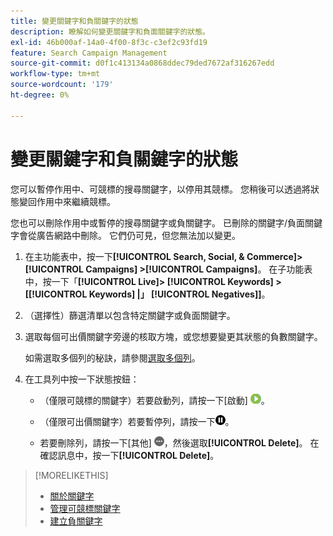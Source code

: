 ```yaml
---
title: 變更關鍵字和負關鍵字的狀態
description: 瞭解如何變更關鍵字和負面關鍵字的狀態。
exl-id: 46b000af-14a0-4f00-8f3c-c3ef2c93fd19
feature: Search Campaign Management
source-git-commit: d0f1c413134a0868ddec79ded7672af316267edd
workflow-type: tm+mt
source-wordcount: '179'
ht-degree: 0%

---
```


# 變更關鍵字和負關鍵字的狀態

您可以暫停作用中、可競標的搜尋關鍵字，以停用其競標。 您稍後可以透過將狀態變回作用中來繼續競標。

您也可以刪除作用中或暫停的搜尋關鍵字或負關鍵字。 已刪除的關鍵字/負面關鍵字會從廣告網路中刪除。 它們仍可見，但您無法加以變更。

1. 在主功能表中，按一下&#x200B;**[!UICONTROL Search, Social, & Commerce]> [!UICONTROL Campaigns] >[!UICONTROL Campaigns]**。 在子功能表中，按一下「**[!UICONTROL Live]> [!UICONTROL Keywords] > \[[!UICONTROL Keywords] \|」 [!UICONTROL Negatives]\]**。

1. （選擇性）篩選清單以包含特定關鍵字或負面關鍵字。

1. 選取每個可出價關鍵字旁邊的核取方塊，或您想要變更其狀態的負數關鍵字。

   如需選取多個列的秘訣，請參閱[選取多個列](/help/search-social-commerce/common-tasks/navigation-editing-selection/multiple-rows-select.md)。

1. 在工具列中按一下狀態按鈕：

   * （僅限可競標的關鍵字）若要啟動列，請按一下[啟動] ![ ](/help/search-social-commerce/assets/activate.png " [啟動] ")。

   * （僅限可出價關鍵字）若要暫停列，請按一下![暫停](/help/search-social-commerce/assets/pause.png "暫停")。

   * 若要刪除列，請按一下[其他] ![ ](/help/search-social-commerce/assets/more.png " ")，然後選取&#x200B;**[!UICONTROL Delete]**。 在確認訊息中，按一下&#x200B;**[!UICONTROL Delete]**。

>[!MORELIKETHIS]
>
>* [關於關鍵字](keyword-about.md)
>* [管理可競標關鍵字](keyword-manage.md)
>* [建立負關鍵字](keyword-negative-create.md)
